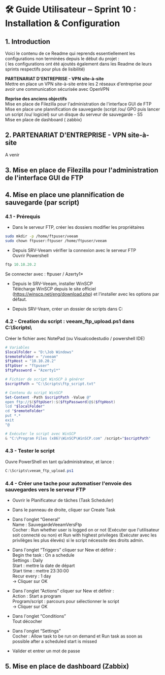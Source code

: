 # 🛠️ Guide Utilisateur – Sprint 10 : Installation & Configuration    

## 1. Introduction    
Voici le contenu de ce Readme qui reprends essentiellement les configurations non terminées depuis le début du projet :  
( les configurations ont été ajoutés également dans les Readme de leurs sprints respectifs pour plus de lisibilité)  


**PARTENARIAT D'ENTREPRISE - VPN site-à-site**  
Mettre en place un VPN site-à-site entre les 2 réseaux d'entreprise pour avoir une communication sécurisée avec OpenVPN  

**Reprise des anciens objectifs**  
Mise en place de Filezilla pour l'administration de l'interface GUI de FTP  
Mise en place une plannification de sauvegarde (script /ou/ GPO puis lancer un script /ou/ logiciel) sur un disque du serveur de sauvegarde - S5  
Mise en place de dashboard ( zabbix)  


## 2. PARTENARIAT D'ENTREPRISE - VPN site-à-site      
A venir 

## 3. Mise en place de Filezilla pour l'administration de l'interface GUI de FTP     

## 4. Mise en place une plannification de sauvegarde (par script)    

### 4.1 - Prérequis       
- Dans le serveur FTP, créer les dossiers modifier les propriétaires  
```bash  
sudo mkdir -p /home/ftpuser/veeam  
sudo chown ftpuser:ftpuser /home/ftpuser/veeam  
```

- Depuis SRV-Veeam vérifier la connexion avec le serveur FTP  
Ouvrir Powershell  

```powershell 
ftp 10.10.20.2   
```

Se connecter avec : ftpuser / Azerty1*  

- Depuis le SRV-Veeam, installer WinSCP  
Télécharge WinSCP depuis le site officiel (https://winscp.net/eng/download.php) et l'installer avec les options par défaut.

- Depuis SRV-Veam, créer un dossier de scripts dans C:


### 4.2 - Creation du script : veeam_ftp_upload.ps1 dans C:\Scripts\

Créer le fichier avec NotePad (ou Visualcodestudio / powershell IDE)  
```powershell
# Variables
$localFolder = "D:\Job Windows"  
$remoteFolder = "/veeam"  
$ftpHost = "10.10.20.2"  
$ftpUser = "ftpuser"  
$ftpPassword = "Azerty1*"  

# Fichier de script WinSCP à générer  
$scriptPath = "C:\Scripts\ftp_script.txt"  

# Contenu du script WinSCP  
Set-Content -Path $scriptPath -Value @"  
open ftp://$($ftpUser):$($ftpPassword)@$($ftpHost)  
lcd "$localFolder"  
cd "$remoteFolder"  
put *.*  
exit  
"@  

# Exécuter le script avec WinSCP
& "C:\Program Files (x86)\WinSCP\WinSCP.com" /script="$scriptPath"  
```

### 4.3 - Tester le script

Ouvre PowerShell en tant qu’administrateur, et lance :
```powershell
C:\Scripts\veeam_ftp_upload.ps1
```

### 4.4 - Créer une tache pour automatiser l'envoie des sauvegardes vers le serveur FTP   

- Ouvrir le Planificateur de tâches (Task Scheduler)  
- Dans le panneau de droite, cliquer sur Create Task  

- Dans l'onglet “General”  
Name : SauvegardeVeeamVersFtp  
Cocher : Run whether user is logged on or not (Exécuter que l'utilisateur soit connecté ou non) et Run with highest privileges (Exécuter avec les privilèges les plus élevés) si le script nécessite des droits admin.  

- Dans l'onglet “Triggers” cliquer sur New et définir :  
Begin the task : On a schedule  
Settings : Daily  
Start : mettre la date de départ  
Start time : mettre 23:30:00  
Recur every : 1 day  
-> Cliquer sur OK  

- Dans l'onglet “Actions” cliquer sur New et définir :  
Action : Start a program  
Program/script : parcours pour sélectionner le script  
-> Cliquer sur OK  
 
 - Dans l'onglet “Conditions”  
Tout décocher  

- Dans l'onglet “Settings”  
Cocher : Allow task to be run on demand et Run task as soon as possible after a scheduled start is missed  

- Valider et entrer un mot de passe  


## 5. Mise en place de dashboard (Zabbix)      

